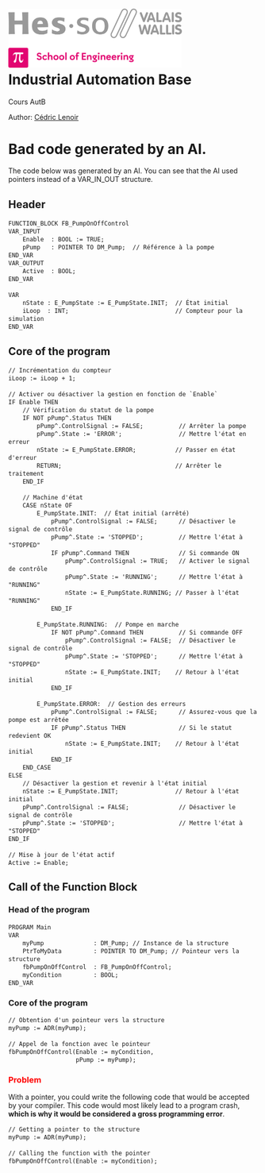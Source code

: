 <h1 align="left">
  <br>
  <img src="./img/hei-en.png" alt="HEI-Vs Logo" width="350">
  <br>
  Industrial Automation Base
  <br>
</h1>

Cours AutB

Author: [Cédric Lenoir](mailto:cedric.lenoir@hevs.ch)

# Bad code generated by an AI.

The code below was generated by an AI. You can see that the AI ​​used pointers instead of a VAR_IN_OUT structure.

## Header
```ìecst
FUNCTION_BLOCK FB_PumpOnOffControl
VAR_INPUT
	Enable	: BOOL := TRUE;
    pPump   : POINTER TO DM_Pump;  // Référence à la pompe
END_VAR
VAR_OUTPUT
	Active	: BOOL;
END_VAR

VAR
    nState : E_PumpState := E_PumpState.INIT;  // État initial
    iLoop  : INT;                              // Compteur pour la simulation
END_VAR
```

## Core of the program
```iecst
// Incrémentation du compteur
iLoop := iLoop + 1;

// Activer ou désactiver la gestion en fonction de `Enable`
IF Enable THEN
    // Vérification du statut de la pompe
    IF NOT pPump^.Status THEN
        pPump^.ControlSignal := FALSE;          // Arrêter la pompe
        pPump^.State := 'ERROR';                // Mettre l'état en erreur
        nState := E_PumpState.ERROR;           // Passer en état d'erreur
        RETURN;                                // Arrêter le traitement
    END_IF

    // Machine d'état
    CASE nState OF
        E_PumpState.INIT:  // État initial (arrêté)
            pPump^.ControlSignal := FALSE;      // Désactiver le signal de contrôle
            pPump^.State := 'STOPPED';          // Mettre l'état à "STOPPED"
            IF pPump^.Command THEN              // Si commande ON
                pPump^.ControlSignal := TRUE;   // Activer le signal de contrôle
                pPump^.State := 'RUNNING';      // Mettre l'état à "RUNNING"
                nState := E_PumpState.RUNNING; // Passer à l'état "RUNNING"
            END_IF

        E_PumpState.RUNNING:  // Pompe en marche
            IF NOT pPump^.Command THEN          // Si commande OFF
                pPump^.ControlSignal := FALSE;  // Désactiver le signal de contrôle
                pPump^.State := 'STOPPED';      // Mettre l'état à "STOPPED"
                nState := E_PumpState.INIT;    // Retour à l'état initial
            END_IF

        E_PumpState.ERROR:  // Gestion des erreurs
            pPump^.ControlSignal := FALSE;      // Assurez-vous que la pompe est arrêtée
            IF pPump^.Status THEN               // Si le statut redevient OK
                nState := E_PumpState.INIT;    // Retour à l'état initial
            END_IF
    END_CASE
ELSE
    // Désactiver la gestion et revenir à l'état initial
    nState := E_PumpState.INIT;                // Retour à l'état initial
    pPump^.ControlSignal := FALSE;              // Désactiver le signal de contrôle
    pPump^.State := 'STOPPED';                  // Mettre l'état à "STOPPED"
END_IF

// Mise à jour de l'état actif
Active := Enable;
```

## Call of the Function Block

### Head of the program
```iecst
PROGRAM Main
VAR
    myPump              : DM_Pump; // Instance de la structure
    PtrToMyData         : POINTER TO DM_Pump; // Pointeur vers la structure
    fbPumpOnOffControl  : FB_PumpOnOffControl;
    myCondition         : BOOL;
END_VAR
```

### Core of the program
```iecst
// Obtention d'un pointeur vers la structure
myPump := ADR(myPump);

// Appel de la fonction avec le pointeur
fbPumpOnOffControl(Enable := myCondition,
                   pPump := myPump);

```

<h3 style="color:red">Problem</h3>

With a pointer, you could write the following code that would be accepted by your compiler. This code would most likely lead to a program crash, **which is why it would be considered a gross programming error**.

```iecst
// Getting a pointer to the structure
myPump := ADR(myPump);

// Calling the function with the pointer
fbPumpOnOffControl(Enable := myCondition);

```